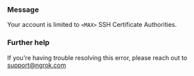
### Message
Your account is limited to <code>&lt;MAX&gt;</code> SSH Certificate Authorities.

### Further help
If you're having trouble resolving this error, please reach out to [support@ngrok.com](mailto:support@ngrok.com?subject=Help%20with%20ERR_NGROK_1956)

